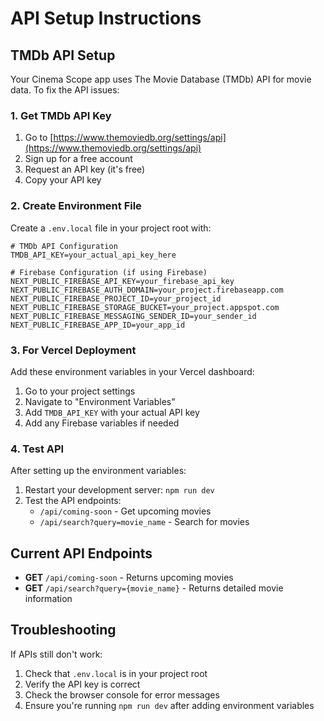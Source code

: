 # API Setup Instructions

## TMDb API Setup

Your Cinema Scope app uses The Movie Database (TMDb) API for movie data. To fix the API issues:

### 1. Get TMDb API Key
1. Go to [https://www.themoviedb.org/settings/api](https://www.themoviedb.org/settings/api)
2. Sign up for a free account
3. Request an API key (it's free)
4. Copy your API key

### 2. Create Environment File
Create a `.env.local` file in your project root with:

```env
# TMDb API Configuration
TMDB_API_KEY=your_actual_api_key_here

# Firebase Configuration (if using Firebase)
NEXT_PUBLIC_FIREBASE_API_KEY=your_firebase_api_key
NEXT_PUBLIC_FIREBASE_AUTH_DOMAIN=your_project.firebaseapp.com
NEXT_PUBLIC_FIREBASE_PROJECT_ID=your_project_id
NEXT_PUBLIC_FIREBASE_STORAGE_BUCKET=your_project.appspot.com
NEXT_PUBLIC_FIREBASE_MESSAGING_SENDER_ID=your_sender_id
NEXT_PUBLIC_FIREBASE_APP_ID=your_app_id
```

### 3. For Vercel Deployment
Add these environment variables in your Vercel dashboard:
1. Go to your project settings
2. Navigate to "Environment Variables"
3. Add `TMDB_API_KEY` with your actual API key
4. Add any Firebase variables if needed

### 4. Test API
After setting up the environment variables:
1. Restart your development server: `npm run dev`
2. Test the API endpoints:
   - `/api/coming-soon` - Get upcoming movies
   - `/api/search?query=movie_name` - Search for movies

## Current API Endpoints

- **GET** `/api/coming-soon` - Returns upcoming movies
- **GET** `/api/search?query={movie_name}` - Returns detailed movie information

## Troubleshooting

If APIs still don't work:
1. Check that `.env.local` is in your project root
2. Verify the API key is correct
3. Check the browser console for error messages
4. Ensure you're running `npm run dev` after adding environment variables
